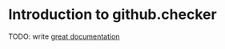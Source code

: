 # Introduction to github.checker

TODO: write [great documentation](http://jacobian.org/writing/great-documentation/what-to-write/)
